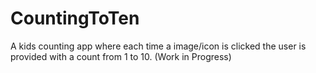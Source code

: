 # CountingToTen
A kids counting app where each time a image/icon is clicked the user is provided with a count from 1 to 10. (Work in Progress)
